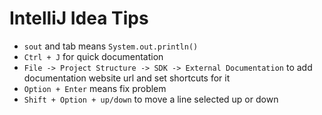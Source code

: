 # IntelliJ Idea Tips

+ `sout` and tab means `System.out.println()`
+ `Ctrl + J` for quick documentation
+ `File -> Project Structure -> SDK -> External Documentation` to add documentation website url and set shortcuts for it
+ `Option + Enter` means fix problem
+ `Shift + Option + up/down` to move a line selected up or down
